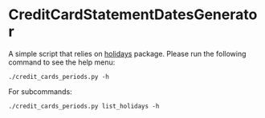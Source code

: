 # CreditCardStatementDatesGenerator

A simple script that relies on [holidays](https://pypi.org/project/holidays/) package. Please run the following command to see the help menu:

```
./credit_cards_periods.py -h
```

For subcommands:

```
./credit_cards_periods.py list_holidays -h
```
